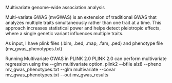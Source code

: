 Multivariate genome-wide association analysis

Multi-variate GWAS (mvGWAS) is an extension of traditional GWAS that analyzes multiple traits simultaneously rather than one trait at a time. This approach increases statistical power and helps detect pleiotropic effects, where a single genetic variant influences multiple traits.

As input, I have plink files (.bim, .bed, .map, .fam, .ped) and phenotype file (mv_gwas_phenotypes.txt)

Running Multivariate GWAS in PLINK 2.0
PLINK 2.0 can perform multivariate regression using the --glm multivariate option.
plink2 --bfile alz8 --pheno mv_gwas_phenotypes.txt --glm multivariate --covar mv_gwas_phenotypes.txt --out mv_gwas_results

